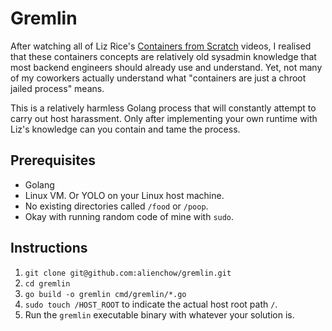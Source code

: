 # Gremlin

After watching all of Liz Rice's [Containers from Scratch](https://github.com/lizrice/containers-from-scratch) videos, I
realised that these containers concepts are relatively old sysadmin knowledge that most backend engineers should already
use and understand. Yet, not many of my coworkers actually understand what "containers are just a chroot jailed process"
means.

This is a relatively harmless Golang process that will constantly attempt to carry out host harassment. Only after
implementing your own runtime with Liz's knowledge can you contain and tame the process.

## Prerequisites

* Golang
* Linux VM. Or YOLO on your Linux host machine.
* No existing directories called `/food` or `/poop`.
* Okay with running random code of mine with `sudo`.

## Instructions

1. `git clone git@github.com:alienchow/gremlin.git`
1. `cd gremlin`
1. `go build -o gremlin cmd/gremlin/*.go`
1. `sudo touch /HOST_ROOT` to indicate the actual host root path `/`.
1. Run the `gremlin` executable binary with whatever your solution is.

